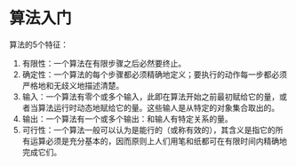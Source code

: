 #  算法入门


算法的5个特征：
1. 有限性：一个算法在有限步骤之后必然要终止。
2. 确定性：一个算法的每个步骤都必须精确地定义；要执行的动作每一步都必须严格地和无歧义地描述清楚。
3. 输入：一个算法有零个或多个输入，此即在算法开始之前最初赋给它的量，或者当算法运行时动态地赋给它的量。这些输人是从特定的对象集合取出的。
4. 输出：一个算法有一个或多个输出：和输人有特定关系的量。
5. 可行性：一个算法一般可以认为是能行的（或称有效的），其含义是指它的所有运算必须是充分基本的，因而原则上人们用笔和纸都可在有限时间内精确地完成它们。